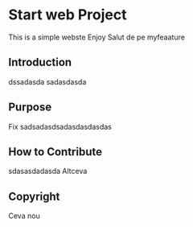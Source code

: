 # Start web Project
This is a simple webste
Enjoy
Salut de pe myfeaature
## Introduction
dssadasda
sadasdasda
## Purpose
Fix
sadsadasdsadasdasdasdas
## How to Contribute
sdasasdadasda
Altceva
## Copyright
Ceva nou
